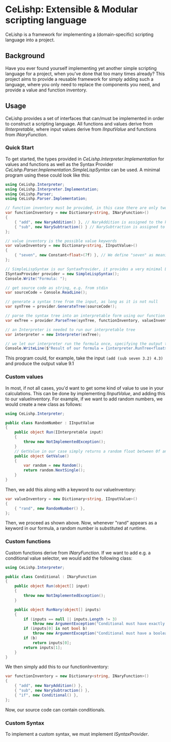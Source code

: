 # CeLishp: Extensible & Modular scripting language
CeLishp is a framework for implementing a (domain-specific) scripting language into a project.

## Background
Have you ever found yourself implementing yet another simple scripting language for a project, when you've done that too many times already? This project aims to provide a reusable framework for simply adding such a language, where you only need to replace the components you need, and provide a value and function inventory.

## Usage
CeLishp provides a set of interfaces that can/must be implemented in order to construct a scripting language.
All functions and values derive from *IInterpretable*, where input values derive from *IInputValue* and functions from *INaryFunction*.

### Quick Start
To get started, the types provided in *CeLishp.Interpreter.Implementation* for values and functions as well as the Syntax Provider *CeLishp.Parser.Implementation.SimpleLispSyntax* can be used.
A minimal program using these could look like this:

```csharp
using CeLishp.Interpreter;
using CeLishp.Interpreter.Implementation;
using CeLishp.Parser;
using CeLishp.Parser.Implementation;

// function inventory must be provided, in this case there are only two.
var functionInventory = new Dictionary<string, INaryFunction>()
{
    { "add", new NaryAddition() }, // NaryAddition is assigned to the keyword "add"
    { "sub", new NarySubtraction() } // NarySubtraction is assigned to the keyword "sub"
};

// value inventory is the possible value keywords
var valueInventory = new Dictionary<string, IInputValue>()
{
    { "seven", new Constant<float>(7f) }, // We define "seven" as meaning a constant value of 7
};

// SimpleLispSyntax is our SyntaxProvider, it provides a very minimal Lisp-like syntax with support for numeric literals
ISyntaxProvider provider = new SimpleLispSyntax();
Console.Write("Formula: ");

// get source code as string, e.g. from stdin
var sourceCode = Console.ReadLine();

// generate a syntax tree from the input, as long as it is not null
var synTree = provider.GenerateTree(sourceCode!);

// parse the syntax tree into an interpretable form using our function and value inventory
var exTree = provider.ParseTree(synTree, functionInventory, valueInventory);

// an Interpreter is needed to run our interpretable tree
var interpreter = new Interpreter(exTree);

// we let our interpreter run the formula once, specifying the output type as a float
Console.WriteLine($"Result of our formula = {interpreter.RunTree<float>()}");
```
This program could, for example, take the input `(add (sub seven 3.2) 4.3)` and produce the output value 9.1

### Custom values
In most, if not all cases, you'd want to get some kind of value to use in your calculations.
This can be done by implementing *IInputValue*, and adding this to our valueInventory. For example, if we want to add random numbers, we would
create a new class as follows:
```csharp
using CeLishp.Interpreter;

public class RandomNumber : IInputValue
{
    public object Run(IInterpretable input)
    {
        throw new NotImplementedException();
    }
    // GetValue in our case simply returns a random float between 0f and 1f
    public object GetValue()
    {
        var random = new Random();
        return random.NextSingle();
    }
}
```

Then, we add this along with a keyword to our valueInventory:
```csharp
var valueInventory = new Dictionary<string, IInputValue>()
{
    { "rand", new RandomNumber() },
};
```
Then, we proceed as shown above. Now, whenever "rand" appears as a keyword in our formula, a random number is substituted at runtime.

### Custom functions
Custom functions derive from *INaryFunction*. If we want to add e.g. a conditional value selector, we would add the following class:
```csharp
using CeLishp.Interpreter;

public class Conditional : INaryFunction
{
    public object Run(object[] input)
    {
        throw new NotImplementedException();
    }

    public object RunNary(object[] inputs)
    {
        if (inputs == null || inputs.Length != 3)
            throw new ArgumentException("Conditional must have exactly three inputs");
        if (inputs[0] is not bool b)
            throw new ArgumentException("Conditional must have a boolean as first argument!");
        if (b)
            return inputs[0];
        return inputs[1];
    }
}
```
We then simply add this to our functionInventory:
```csharp
var functionInventory = new Dictionary<string, INaryFunction>()
{
    { "add", new NaryAddition() },
    { "sub", new NarySubtraction() },
    { "if", new Conditional() },
};
```
Now, our source code can contain conditionals.

### Custom Syntax
To implement a custom syntax, we must implement *ISyntaxProvider*. 
